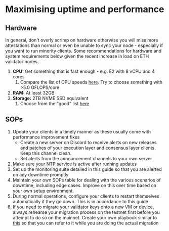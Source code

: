 # Maximising uptime and performance

## Hardware

In general, don't overly scrimp on hardware otherwise you will miss more attestations than normal or even be unable to sync your node - especially if you want to run minority clients. Some recommendations for hardware and system requirements below given the recent increase in load on ETH validator nodes.

1. **CPU:** Get something that is fast enough - e.g.  E2 with 8 vCPU and 4 cores
   1. Compare the list of CPU speeds [here](https://sech.me/boinc/Amicable/cpu\_list.php). Try to choose something with >5.0 GFLOPS/core
2. **RAM:** At least 32GB&#x20;
3. **Storage:** 2TB NVME SSD equivalent
   1. Choose from the "good" list [here](https://gist.github.com/yorickdowne/f3a3e79a573bf35767cd002cc977b038)

## SOPs

1. Update your clients in a timely manner as these usually come with performance improvement fixes
   * Create a new server on Discord to receive alerts on new releases and patches of your execution layer and consensus layer clients. Keep this channel clean.
   * Set alerts from the announcement channels to your own server
2. Make sure your NTP service is active after running updates
3. Set up the monitoring suite detailed in this guide so that you are alerted on any downtime promptly
4. Maintain your own SOPs table for dealing with the various scenarios of downtime, including edge cases. Improve on this over time based on your own setup environment.
5. During normal operations, configure your clients to restart themselves automatically if they go down. This is in accordance to this guide
6. If you need to migrate your validator keys onto a new VM or device, always rehearse your migration process on the testnet first before you attempt to do so on the mainnet. Create your own playbook similar to [this](https://hackmd.io/0fAqTy8iSIKViJO5HOf3Nw) so that you can refer to it while you are doing the actual migration




